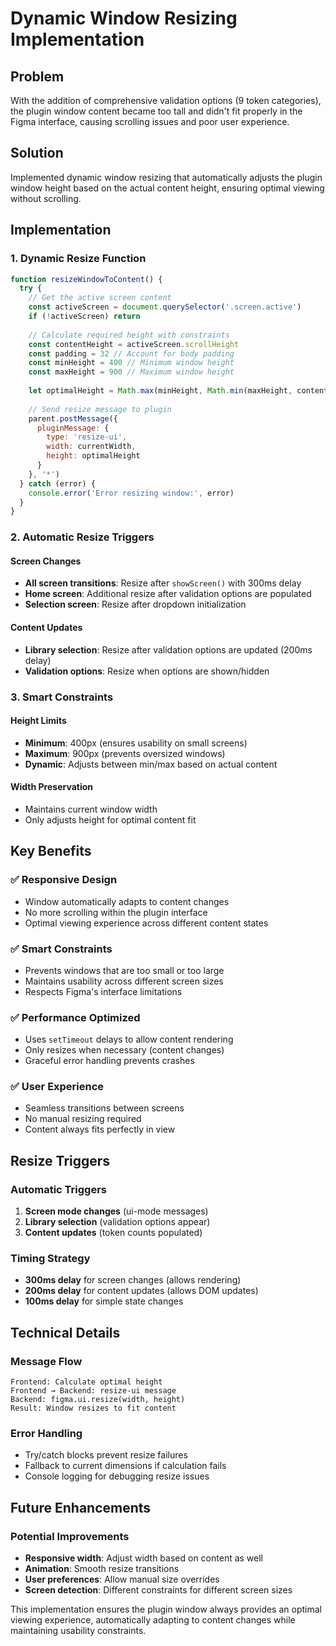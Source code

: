 # Dynamic Window Resizing Implementation

## Problem
With the addition of comprehensive validation options (9 token categories), the plugin window content became too tall and didn't fit properly in the Figma interface, causing scrolling issues and poor user experience.

## Solution
Implemented dynamic window resizing that automatically adjusts the plugin window height based on the actual content height, ensuring optimal viewing without scrolling.

## Implementation

### 1. Dynamic Resize Function
```javascript
function resizeWindowToContent() {
  try {
    // Get the active screen content
    const activeScreen = document.querySelector('.screen.active')
    if (!activeScreen) return
    
    // Calculate required height with constraints
    const contentHeight = activeScreen.scrollHeight
    const padding = 32 // Account for body padding
    const minHeight = 400 // Minimum window height
    const maxHeight = 900 // Maximum window height
    
    let optimalHeight = Math.max(minHeight, Math.min(maxHeight, contentHeight + padding))
    
    // Send resize message to plugin
    parent.postMessage({
      pluginMessage: {
        type: 'resize-ui',
        width: currentWidth,
        height: optimalHeight
      }
    }, '*')
  } catch (error) {
    console.error('Error resizing window:', error)
  }
}
```

### 2. Automatic Resize Triggers

#### Screen Changes
- **All screen transitions**: Resize after `showScreen()` with 300ms delay
- **Home screen**: Additional resize after validation options are populated
- **Selection screen**: Resize after dropdown initialization

#### Content Updates
- **Library selection**: Resize after validation options are updated (200ms delay)
- **Validation options**: Resize when options are shown/hidden

### 3. Smart Constraints

#### Height Limits
- **Minimum**: 400px (ensures usability on small screens)
- **Maximum**: 900px (prevents oversized windows)
- **Dynamic**: Adjusts between min/max based on actual content

#### Width Preservation
- Maintains current window width
- Only adjusts height for optimal content fit

## Key Benefits

### ✅ Responsive Design
- Window automatically adapts to content changes
- No more scrolling within the plugin interface
- Optimal viewing experience across different content states

### ✅ Smart Constraints
- Prevents windows that are too small or too large
- Maintains usability across different screen sizes
- Respects Figma's interface limitations

### ✅ Performance Optimized
- Uses `setTimeout` delays to allow content rendering
- Only resizes when necessary (content changes)
- Graceful error handling prevents crashes

### ✅ User Experience
- Seamless transitions between screens
- No manual resizing required
- Content always fits perfectly in view

## Resize Triggers

### Automatic Triggers
1. **Screen mode changes** (ui-mode messages)
2. **Library selection** (validation options appear)
3. **Content updates** (token counts populated)

### Timing Strategy
- **300ms delay** for screen changes (allows rendering)
- **200ms delay** for content updates (allows DOM updates)
- **100ms delay** for simple state changes

## Technical Details

### Message Flow
```
Frontend: Calculate optimal height
Frontend → Backend: resize-ui message
Backend: figma.ui.resize(width, height)
Result: Window resizes to fit content
```

### Error Handling
- Try/catch blocks prevent resize failures
- Fallback to current dimensions if calculation fails
- Console logging for debugging resize issues

## Future Enhancements

### Potential Improvements
- **Responsive width**: Adjust width based on content as well
- **Animation**: Smooth resize transitions
- **User preferences**: Allow manual size overrides
- **Screen detection**: Different constraints for different screen sizes

This implementation ensures the plugin window always provides an optimal viewing experience, automatically adapting to content changes while maintaining usability constraints.
